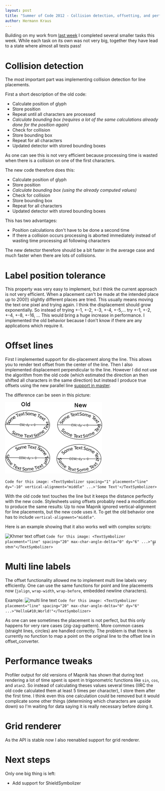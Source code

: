 ```yaml
---
layout: post
title: "Summer of Code 2012 - Collision detection, offsetting, and performance"
author: Hermann Kraus
---
```



Building on my work from [last week](http://mapnik.org/news/2012/08/04/gsoc2012-status7)
I completed several smaller tasks this week. While each task on its own was not
very big, together they have lead to a state where almost all tests pass!

# Collision detection
The most important part was implementing collision detection for line placements.

First a short description of the old code:

* Calculate position of glyph
* Store position
* Repeat until all characters are processed
* _Calculate bounding box (requires a lot of the same calculations already done for the position again)_
* Check for collision
* Store bounding box
* Repeat for all characters
* Updated detector with stored bounding boxes

As one can see this is not very efficient because processing time is wasted
when there is a collision on one of the first characters.

The new code therefore does this:

* Calculate position of glyph
* Store position
* _Calculate bounding box (using the already computed values)_
* Check for collision
* Store bounding box
* Repeat for all characters
* Updated detector with stored bounding boxes

This has two advantages:

* Position calculations don't have to be done a second time
* If there a collision occurs processing is aborted immediately instead of wasting time processing all
  following characters

The new detector therefore should be a bit faster in the average case
and much faster when there are lots of collisions.

# Label position tolerance
This property was very easy to implement, but I think the current approach is
not very efficient. When a placement can't be made at the intended place up to
200(!) slightly different places are tried. This usually means moving the text
one pixel and trying again. I think the displacement should grow exponentially.
So instead of trying +-1, +-2, +-3, +-4, +-5,... try +-1, +-2, +-4, +-8, +-16, ...
This would bring a huge increase in performance.
I implemented the old behavior because I don't know if there are any applications
which require it. 


# Offset lines
First I implemented support for dis-placement along the line. This allows you to
render text offset from the center of the line.
Then I also implemented displacement perpendicular to the line. However I did
not use the algorithm from the old code (which estimated the direction an then
shifted all characters in the same direction) but instead I produce true offsets using the
new parallel line [support in master](https://github.com/mapnik/mapnik/pull/1269).

The difference can be seen in this picture:

![text offset](/images/harfbuzz/line-offset.png)

```Code for this image: <TextSymbolizer spacing="1" placement="line" dy="-10" vertical-alignment="middle" ...>'Some Text'</TextSymbolizer>```

With the old code text touches the line but it keeps the distance perfectly
with the new code. Stylesheets using offsets probably need a modification to
produce the same results: Up to now Mapnik ignored vertical-alignment for line
placements, but the new code uses it. To get the old behavior one has to include
`vertical-alignment="middle"`.

Here is an example showing that it also works well with complex scripts:

![Khmer text offset](/images/harfbuzz/offseted.png)
```Code for this image: <TextSymbolizer placement="line" spacing="20" max-char-angle-delta="0" dy="6" ...>"ផ្លូវ​១២៣"</TextSymbolizer>```

# Multi line labels
The offset functionality allowed me to implement multi line labels very
efficiently. One can
use the same functions for point and line placements now
(`jalign`, `wrap-width`, `wrap-before`, embedded newline characters).

Example:
![multi line text](/images/harfbuzz/multiline.png)
```Code for this image: <TextSymbolizer placement="line" spacing="20" max-char-angle-delta="0" dy="6" ...>"Hello&#10;World!"</TextSymbolizer>```

As one can see sometimes the placement is not perfect, but this only happens
for very rare cases (zig-zag-pattern). More common cases (straight lines, circles)
are handled correctly. The problem is that there is currently no function to
map a point on the original line to the offset line in offset_converter.


# Performance tweaks
Profiler output for old versions of Mapnik has shown that during text rendering a lot
of time spent is spent in trigonometric functions like `sin`, `cos`, and `atan2`. So instead
of calculating theses values several times (IIRC the old code calculated them
at least 5 times per character), I store them after the first time. I think
even this one calculation could be removed but it would complicate some other
things (determining which characters are upside down) so I'm waiting for data
saying it is really necessary before doing it.

# Grid renderer
As the API is stable now I also reenabled support for grid renderer.

# Next steps
Only one big thing is left:

* Add support for ShieldSymbolizer